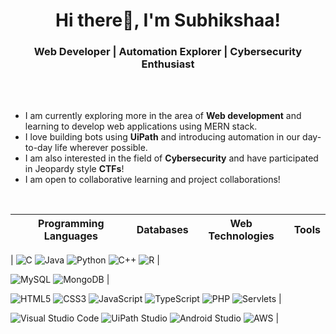<h1 align="center">Hi there👋, I'm Subhikshaa!</h1>
<h3 align="center">Web Developer | Automation Explorer | Cybersecurity Enthusiast</h3>
<br /><br />

- I am currently exploring more in the area of **Web development** and learning to develop web applications using MERN stack.
- I love building bots using **UiPath** and introducing automation in our day-to-day life wherever possible.
- I am also interested in the field of **Cybersecurity** and have participated in Jeopardy style **CTFs**!
- I am open to collaborative learning and project collaborations!

<br />

| Programming Languages | Databases | Web Technologies | Tools |
|-----------------------|-----------|------------------|-------|
| 
![C](https://img.shields.io/badge/c-%2300599C.svg?style=for-the-badge&logo=c&logoColor=white) 
![Java](https://img.shields.io/badge/java-%23ED8B00.svg?style=for-the-badge&logo=openjdk&logoColor=white) 
![Python](https://img.shields.io/badge/python-3670A0?style=for-the-badge&logo=python&logoColor=ffdd54) 
![C++](https://img.shields.io/badge/c++-%2300599C.svg?style=for-the-badge&logo=c%2B%2B&logoColor=white) 
![R](https://img.shields.io/badge/r-%23276DC3.svg?style=for-the-badge&logo=r&logoColor=white) | 

![MySQL](https://img.shields.io/badge/mysql-%2300000f.svg?style=for-the-badge&logo=mysql&logoColor=white) 
![MongoDB](https://img.shields.io/badge/MongoDB-%234ea94b.svg?style=for-the-badge&logo=mongodb&logoColor=white) | 

![HTML5](https://img.shields.io/badge/html5-%23E34F26.svg?style=for-the-badge&logo=html5&logoColor=white) 
![CSS3](https://img.shields.io/badge/css3-%231572B6.svg?style=for-the-badge&logo=css3&logoColor=white) 
![JavaScript](https://img.shields.io/badge/javascript-%23323330.svg?style=for-the-badge&logo=javascript&logoColor=%23F7DF1E) 
![TypeScript](https://img.shields.io/badge/typescript-%23007ACC.svg?style=for-the-badge&logo=typescript&logoColor=white) 
![PHP](https://img.shields.io/badge/php-%23777BB4.svg?style=for-the-badge&logo=php&logoColor=white)
![Servlets](https://img.shields.io/badge/servlets-yellow?style=for-the-badge) | 

![Visual Studio Code](https://img.shields.io/badge/Visual%20Studio%20Code-007ACC?style=for-the-badge&logo=visual-studio-code&logoColor=white) 
![UiPath Studio](https://img.shields.io/badge/uipath_studio-orange?style=for-the-badge) 
![Android Studio](https://img.shields.io/badge/Android_Studio-white?style=for-the-badge&logo=android&labelColor=white) 
![AWS](https://img.shields.io/badge/AWS-%23FF9900.svg?style=for-the-badge&logo=amazon-aws&logoColor=white) |


